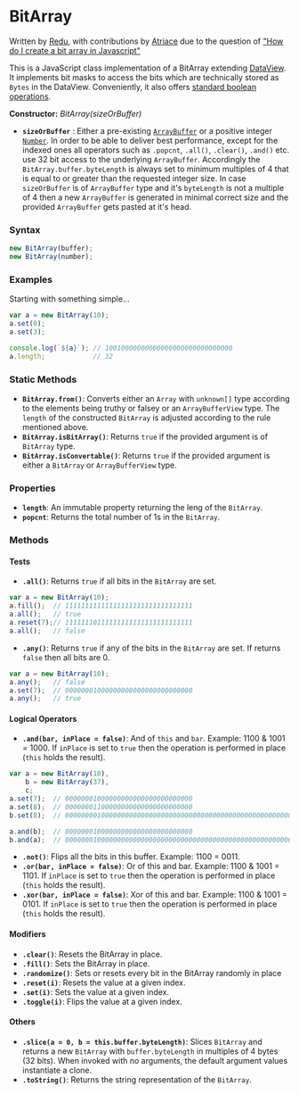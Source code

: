 # BitArray

Written by [Redu](https://stackoverflow.com/users/4543207/redu), with contributions by [Atriace](https://stackoverflow.com/users/923972/atriace) due to the question of ["How do I create a bit array in Javascript"](https://stackoverflow.com/questions/6972717/how-do-i-create-bit-array-in-javascript/73993403#answer-73993403)

This is a JavaScript class implementation of a BitArray extending [DataView](https://developer.mozilla.org/en-US/docs/Web/JavaScript/Reference/Global_Objects/DataView).  It implements bit masks to access the bits which are technically stored as `Bytes` in the DataView.  Conveniently, it also offers [standard boolean operations](https://en.wikipedia.org/wiki/Bit_array#Basic_operations).



**Constructor:** *BitArray(sizeOrBuffer)*

* **`sizeOrBuffer`** : Either a pre-existing [`ArrayBuffer`](https://developer.mozilla.org/en-US/docs/Web/JavaScript/Reference/Global_Objects/ArrayBuffer) or a positive integer [`Number`](https://developer.mozilla.org/en-US/docs/Web/JavaScript/Reference/Global_Objects/Number). In order to be able to deliver best performance, except for the indexed ones all operators such as `.popcnt`, `.all()`, `.clear()`, `.and()` etc. use 32 bit access to the underlying `ArrayBuffer`. Accordingly the `BitArray.buffer.byteLength` is always set to minimum multiples of 4 that is equal to or greater than the requested integer size. In case `sizeOrBuffer` is of `ArrayBuffer` type and it's `byteLength` is not a multiple of 4 then a new `ArrayBuffer` is generated in minimal correct size and the provided `ArrayBuffer` gets pasted at it's head.

### Syntax
```javascript
new BitArray(buffer);
new BitArray(number);
```

### Examples

Starting with something simple...
```javascript
var a = new BitArray(10);
a.set(0);
a.set(3);

console.log(`${a}`); // 10010000000000000000000000000000
a.length;            // 32
```

### Static Methods
* **`BitArray.from()`**: Converts either an `Array` with `unknown[]` type according to the elements being truthy or falsey or an `ArrayBufferView` type. The `length` of the constructed `BitArray` is adjusted according to the rule mentioned above.
* **`BitArray.isBitArray()`**: Returns `true` if the provided argument is of `BitArray` type.
* **`BitArray.isConvertable()`**: Returns `true` if the provided argument is either a `BitArray` or `ArrayBufferView` type.

### Properties
* **`length`**: An immutable property returning the leng of the `BitArray`.
* **`popcnt`**: Returns the total number of 1s in the `BitArray`.
### Methods
#### Tests
* **`.all()`**: Returns `true` if all bits in the `BitArray` are set.
```javascript
var a = new BitArray(10);
a.fill();  // 11111111111111111111111111111111
a.all();   // true
a.reset(7);// 11111110111111111111111111111111
a.all();   // false 
```
* **`.any()`**: Returns `true` if any of the bits in the `BitArray` are set. If returns `false` then all bits are 0.
```javascript
var a = new BitArray(10);
a.any();   // false
a.set(7);  // 00000001000000000000000000000000
a.any();   // true 
```
#### Logical Operators
* **`.and(bar, inPlace = false)`**: And of `this` and `bar`. Example: 1100 & 1001 = 1000. If `inPlace` is set to `true` then the operation is performed in place (`this` holds the result).
```javascript
var a = new BitArray(10),
    b = new BitArray(37),
    c;
a.set(7);  // 00000001000000000000000000000000
a.set(8);  // 00000001100000000000000000000000
b.set(8);  // 0000000010000000000000000000000000000000000000000000000000000000

a.and(b);  // 00000001000000000000000000000000
b.and(a);  // 0000000100000000000000000000000000000000000000000000000000000000
```
* **`.not()`**: Flips all the bits in this buffer. Example: 1100 = 0011.
* **`.or(bar, inPlace = false)`**: Or of this and bar. Example: 1100 & 1001 = 1101. If `inPlace` is set to `true` then the operation is performed in place (`this` holds the result).
* **`.xor(bar, inPlace = false)`**: Xor of this and bar. Example: 1100 & 1001 = 0101. If `inPlace` is set to `true` then the operation is performed in place (`this` holds the result).
#### Modifiers
* **`.clear()`**: Resets the BitArray in place.
* **`.fill()`**: Sets the BitArray in place.
* **`.randomize()`**: Sets or resets every bit in the BitArray randomly in place
* **`.reset(i)`**: Resets the value at a given index.
* **`.set(i)`**: Sets the value at a given index.
* **`.toggle(i)`**: Flips the value at a given index.
#### Others
* **`.slice(a = 0, b = this.buffer.byteLength)`**: Slices `BitArray` and returns a new `BitArray` with `buffer.byteLength` in multiples of 4 bytes (32 bits). When invoked with no arguments, the default argument values instantiate a clone.
* **`.toString()`**: Returns the string representation of the `BitArray`.
